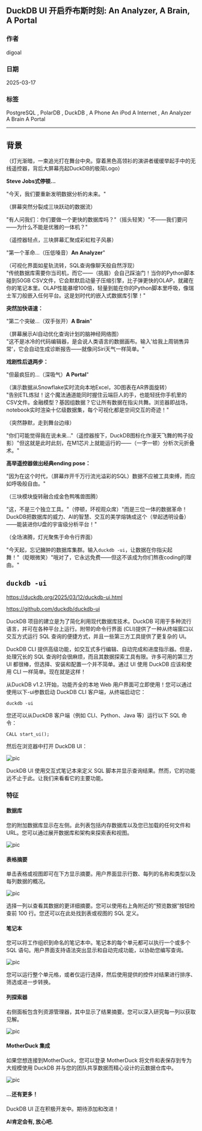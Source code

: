 ## DuckDB UI 开启乔布斯时刻: An Analyzer, A Brain, A Portal   
                                                                                                                        
### 作者                                                                                            
digoal                                                                                            
                                                                                                   
### 日期                                                                                                 
2025-03-17                                                                                          
                                                                                                
### 标签                                                                                              
PostgreSQL , PolarDB , DuckDB , A Phone An iPod A Internet , An Analyzer A Brain A Portal    
                                                                                                                       
----                                                                                                
                                                                                                              
## 背景         
（灯光渐暗，一束追光打在舞台中央。穿着黑色高领衫的演讲者缓缓举起手中的无线遥控器，背后大屏幕亮起DuckDB的极简Logo）  
  
**Steve Jobs式停顿...**  
  
"今天，我们要重新发明数据分析的未来。"  
  
（屏幕突然分裂成三块跃动的数据流）  
  
"有人问我们：你们要做一个更快的数据库吗？"（摇头轻笑）"不——我们要问——为什么不能是优雅的一体机？"   
  
（遥控器轻点，三块屏幕汇聚成彩虹粒子风暴）  
  
"第一个革命...（压低嗓音）**An Analyzer**"  
  
（可视化界面如星轨流转，SQL查询像聊天般自然浮现）  
"传统数据库需要你当司机，而它——（挑眉）会自己踩油门！当你的Python脚本碰到50GB CSV文件，它会默默启动量子压缩引擎，比子弹更快的OLAP，就藏在你的笔记本里。OLAP性能暴增100倍，轻量到能在你的Python脚本里呼吸，像瑞士军刀般嵌入任何平台。这是划时代的嵌入式数据库引擎！"  
  
**突然加快语速：**  
  
"第二个突破...（双手张开）**A Brain**"  
  
（屏幕展示AI自动优化查询计划的脑神经网络图）  
"这不是冰冷的代码编辑器，是会说人类语言的数据画布。输入'给我上周销售异常'，它会自动生成诊断报告——就像问Siri天气一样简单。"  
  
**戏剧性后退两步：**  
  
"但最疯狂的...（深吸气）**A Portal**"  
  
（演示数据从Snowflake实时流向本地Excel，3D图表在AR界面旋转）  
"告别ETL炼狱！这个魔法通道能同时握住云端巨人的手，也能轻抚你手机里的CSV文件。金融模型？基因组数据？它让所有数据在指尖共舞。浏览器即战场，notebook实时渲染十亿级数据集，每个可视化都是空间交互的奇迹！"  
  
（突然静默，走到舞台边缘）  
  
"你们可能觉得我在说未来..."（遥控器按下，DuckDB图标化作漫天飞舞的鸭子投影）"但这就是此时此刻，在M1芯片上就能运行的——（一字一顿）分析次元折叠术。"  
  
**高举遥控器做出经典ending pose：**  
  
"因为在这个时代，（屏幕炸开千万行流光溢彩的SQL）数据不应被工具束缚，而应如呼吸般自由。"  
  
（三块模块旋转融合成金色鸭嘴兽图腾）  
  
"这，不是三个独立工具。"（停顿，环视观众席）"而是三位一体的数据革命！DuckDB把数据库的威力、AI的智慧、交互的美学熔铸成这个（举起透明设备）——能装进你U盘的宇宙级分析平台！"  
  
（全场沸腾，灯光聚焦于命令行界面）  
  
"今天起，忘记臃肿的数据库集群。输入`duckdb -ui`，让数据在你指尖起舞！"（眨眼微笑）"哦对了，它永远免费——但这不该成为你们熬夜coding的理由。"  
  
## `duckdb -ui`  
https://duckdb.org/2025/03/12/duckdb-ui.html  
  
https://github.com/duckdb/duckdb-ui  
  
DuckDB 项目的建立是为了简化利用现代数据库技术。DuckDB 可用于多种流行语言，并可在各种平台上运行。附带的命令行界面 (CLI)提供了一种从终端窗口以交互方式运行 SQL 查询的便捷方式，并且一些第三方工具提供了更复杂的 UI。  
  
DuckDB CLI 提供高级功能，如交互式多行编辑、自动完成和进度指示器。但是，处理冗长的 SQL 查询时会很麻烦，而且其数据探索工具有限。许多可用的第三方 UI 都很棒，但选择、安装和配置一个并不简单。通过 UI 使用 DuckDB 应该和使用 CLI 一样简单。现在就是这样！  
  
从DuckDB v1.2.1开始，功能齐全的本地 Web 用户界面可立即使用！您可以通过使用以下-ui参数启动 DuckDB CLI 客户端，从终端启动它：  
```  
duckdb -ui  
```  
  
您还可以从DuckDB 客户端（例如 CLI、Python、Java 等）运行以下 SQL 命令：  
```  
CALL start_ui();  
```  
  
然后在浏览器中打开 DuckDB UI：  
  
![pic](20250317_07_pic_001.png)    
  
DuckDB UI 使用交互式笔记本来定义 SQL 脚本并显示查询结果。然而，它的功能远不止于此。让我们来看看它的主要功能。  
  
### 特征  
#### 数据库  
您的附加数据库显示在左侧。此列表包括内存数据库以及您已加载的任何文件和 URL。您可以通过展开数据库和架构来探索表和视图。  
  
![pic](20250317_07_pic_002.png)    
  
#### 表格摘要  
单击表格或视图即可在下方显示摘要。用户界面显示行数、每列的名称和类型以及每列数据的概况。  
  
![pic](20250317_07_pic_003.png)    
  
选择一列以查看其数据的更详细摘要。您可以使用右上角附近的“预览数据”按钮检查前 100 行。您还可以在此处找到表或视图的 SQL 定义。  
  
#### 笔记本  
您可以将工作组织到命名的笔记本中。笔记本的每个单元都可以执行一个或多个 SQL 语句。用户界面支持语法突出显示和自动完成功能，以协助您编写查询。  
  
![pic](20250317_07_pic_004.png)    
  
您可以运行整个单元格，或者仅运行选择，然后使用提供的控件对结果进行排序、筛选或进一步转换。  
  
#### 列探索器  
右侧面板包含列资源管理器，其中显示了结果摘要。您可以深入研究每一列以获取见解。  
  
![pic](20250317_07_pic_005.png)    
  
#### MotherDuck 集成  
如果您想连接到MotherDuck，您可以登录 MotherDuck 将文件和表保存到专为大规模使用 DuckDB 并与您的团队共享数据而精心设计的云数据仓库中。  
  
![pic](20250317_07_pic_006.png)    
  
#### …还有更多！  
DuckDB UI 正在积极开发中。期待添加和改进！  
  
<b> AI肯定会有, 放心吧. </b>    
      
